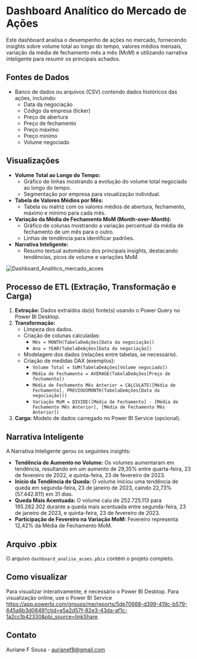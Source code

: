 # Dashboard Analítico do Mercado de Ações

Este dashboard analisa o desempenho de ações no mercado, fornecendo insights sobre volume total ao longo do tempo, valores médios mensais, variação da média de fechamento mês a mês (MoM) e utilizando narrativa inteligente para resumir os principais achados.

## Fontes de Dados

*   Banco de dados ou arquivos (CSV) contendo dados históricos das ações, incluindo:
    *   Data da negociação
    *   Código da empresa (ticker)
    *   Preço de abertura
    *   Preço de fechamento
    *   Preço máximo
    *   Preço mínimo
    *   Volume negociado

## Visualizações

*   **Volume Total ao Longo do Tempo:**
    *   Gráfico de linhas mostrando a evolução do volume total negociado ao longo do tempo.
    *   Segmentação por empresa para visualização individual.
*   **Tabela de Valores Médios por Mês:**
    *   Tabela ou matriz com os valores médios de abertura, fechamento, máximo e mínimo para cada mês.
*   **Variação da Média de Fechamento MoM (Month-over-Month):**
    *   Gráfico de colunas mostrando a variação percentual da média de fechamento de um mês para o outro.
    *   Linhas de tendência para identificar padrões.
*   **Narrativa Inteligente:**
    *   Resumo textual automático dos principais insights, destacando tendências, picos de volume e variações MoM.

![Dashboard_Analitico_mercado_acoes](https://github.com/user-attachments/assets/ca6782f3-5c3a-490e-a37e-2fdee872ed8c)


## Processo de ETL (Extração, Transformação e Carga)

1.  **Extração:** Dados extraídos da(s) fonte(s) usando o Power Query no Power BI Desktop.
2.  **Transformação:**
    *   Limpeza dos dados.
    *   Criação de colunas calculadas:
        *   `Mês = MONTH(TabelaDeAções[Data da negociação])`
        *   `Ano = YEAR(TabelaDeAções[Data da negociação])`
    *   Modelagem dos dados (relações entre tabelas, se necessário).
    *   Criação de medidas DAX (exemplos):
        *   `Volume Total = SUM(TabelaDeAções[Volume negociado])`
        *   `Média de Fechamento = AVERAGE(TabelaDeAções[Preço de fechamento])`
        *   `Média de Fechamento Mês Anterior = CALCULATE([Média de Fechamento], PREVIOUSMONTH(TabelaDeAções[Data da negociação]))`
        *   `Variação MoM = DIVIDE([Média de Fechamento] - [Média de Fechamento Mês Anterior], [Média de Fechamento Mês Anterior])`
3.  **Carga:** Modelo de dados carregado no Power BI Service (opcional).

## Narrativa Inteligente 

A Narrativa Inteligente gerou os seguintes insights:

*   **Tendência de Aumento no Volume:** Os volumes aumentaram em tendência, resultando em um aumento de 29,35% entre quarta-feira, 23 de fevereiro de 2022, e quinta-feira, 23 de fevereiro de 2023.
*   **Início da Tendência de Queda:** O volume iniciou uma tendência de queda em segunda-feira, 23 de janeiro de 2023, caindo 22,73% (57.442.811) em 31 dias.
*   **Queda Mais Acentuada:** O volume caiu de 252.725.113 para 195.282.302 durante a queda mais acentuada entre segunda-feira, 23 de janeiro de 2023, e quinta-feira, 23 de fevereiro de 2023.
*   **Participação de Fevereiro na Variação MoM:** Fevereiro representa 12,42% da Média de Fechamento MoM.

## Arquivo .pbix

O arquivo `dashboard_analise_acoes.pbix` contém o projeto completo.

## Como visualizar

Para visualizar interativamente, é necessário o Power BI Desktop. Para visualização online, use o Power BI Service https://app.powerbi.com/groups/me/reports/5de70668-d399-419c-b579-645a6b3d0649?ctid=e5a2d57f-82e3-43da-af1c-1a2cc1b42330&pbi_source=linkShare.

## Contato

Auriane F Sousa - aurianef8@gmail.com
